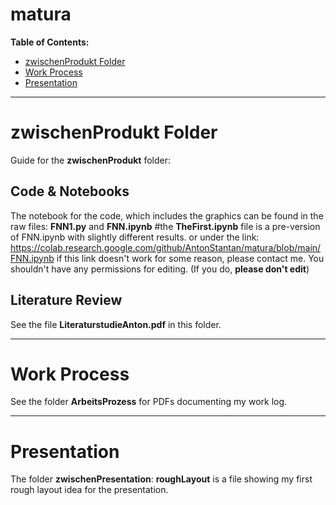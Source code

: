 # matura

**Table of Contents:**
* [zwischenProdukt Folder](#zwischenprodukt-folder)
* [Work Process](#work-process)
* [Presentation](#presentation)

---

# zwischenProdukt Folder
Guide for the **zwischenProdukt** folder:

## Code & Notebooks
The notebook for the code, which includes the graphics can be found in the raw files: **FNN1.py** and **FNN.ipynb**
#the **TheFirst.ipynb** file is a pre-version of FNN.ipynb with slightly different results.
or under the link: https://colab.research.google.com/github/AntonStantan/matura/blob/main/FNN.ipynb
if this link doesn't work for some reason, please contact me. You shouldn't have any permissions for editing. (If you do, **please don't edit**)

## Literature Review
See the file **LiteraturstudieAnton.pdf** in this folder.

---

# Work Process
See the folder **ArbeitsProzess** for PDFs documenting my work log.

---

# Presentation
The folder **zwischenPresentation**:
**roughLayout** is a file showing my first rough layout idea for the presentation.
